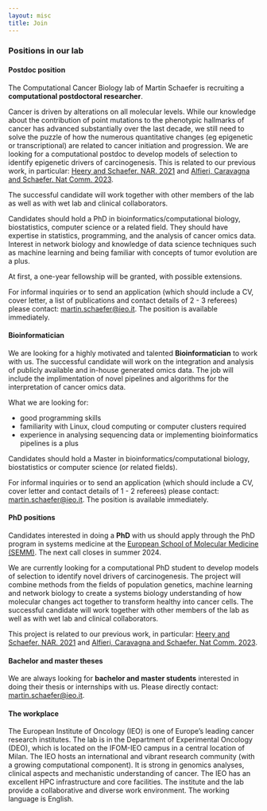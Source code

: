 ```yaml
---
layout: misc
title: Join
---
```

### Positions in our lab

#### Postdoc position

The Computational Cancer Biology lab of Martin Schaefer is recruiting a **computational postdoctoral researcher**.

Cancer is driven by alterations on all molecular levels. While our knowledge about the contribution of point mutations to the phenotypic hallmarks of cancer has advanced substantially over the last decade, we still need to solve the puzzle of how the numerous quantitative changes (eg epigenetic or transcriptional) are related to cancer initiation and progression. We are looking for a computational postdoc to develop models of selection to identify epigenetic drivers of carcinogenesis. This is related to our previous work, in particular: [Heery and Schaefer. NAR. 2021](https://doi.org/10.1093/nar/gkab1167) and [Alfieri, Caravagna and Schaefer. Nat Comm. 2023](https://doi.org/10.1038/s41467-023-39313-8).

The successful candidate will work together with other members of the lab as well as with wet lab and clinical collaborators.

Candidates should hold a PhD in bioinformatics/computational biology, biostatistics, computer science or a related field. They should have expertise in statistics, programming, and the analysis of cancer omics data. Interest in network biology and knowledge of data science techniques such as machine learning and being familiar with concepts of tumor evolution are a plus.

At first, a one-year fellowship will be granted, with possible extensions.

For informal inquiries or to send an application (which should include a CV, cover letter, a list of publications and contact details of 2 - 3 referees) please contact: martin.schaefer@ieo.it. The position is available immediately.

#### Bioinformatician

We are looking for a highly motivated and talented **Bioinformatician** to work with us. The successful candidate will work on the integration and analysis of publicly available and in-house generated omics data. The job will include the implimentation of novel pipelines and algorithms for the interpretation of cancer omics data.

What we are looking for: 
- good programming skills
- familiarity with Linux, cloud computing or computer clusters required
- experience in analysing sequencing data or implementing bioinformatics pipelines is a plus

Candidates should hold a Master in bioinformatics/computational biology, biostatistics or computer science (or related fields).

For informal inquiries or to send an application (which should include a CV, cover letter and contact details of 1 - 2 referees) please contact: martin.schaefer@ieo.it. The position is available immediately.


#### PhD positions

Candidates interested in doing a **PhD** with us should apply through the PhD program in systems medicine at the [European School of Molecular Medicine (SEMM)]([http://www.semm.it/education/prospective-students/phd-program-systems-medicine]([https://www.semm.it/education/phd-program-systems-medicine](https://www.semm.it/education/phd-program-systems-medicine))). The next call closes in summer 2024.

We are currently looking for a computational PhD student to develop models of selection to identify novel drivers of carcinogenesis. The project will combine methods from the fields of population genetics, machine learning and network biology to create a systems biology understanding of how molecular changes act together to transform healthy into cancer cells. The successful candidate will work together with other members of the lab as well as with wet lab and clinical collaborators.

This project is related to our previous work, in particular: [Heery and Schaefer. NAR. 2021](https://doi.org/10.1093/nar/gkab1167) and [Alfieri, Caravagna and Schaefer. Nat Comm. 2023](https://doi.org/10.1038/s41467-023-39313-8).

#### Bachelor and master theses

We are always looking for **bachelor and master students** interested in doing their thesis or internships with us. Please directly contact: martin.schaefer@ieo.it.


#### The workplace

The European Institute of Oncology (IEO) is one of Europe’s leading cancer research institutes. The lab is in the Department of Experimental Oncology (DEO), which is located on the IFOM-IEO campus in a central location of Milan. The IEO hosts an international and vibrant research community (with a growing computational component). It is strong in genomics analyses, clinical aspects and mechanistic understanding of cancer. The IEO has an excellent HPC infrastructure and core facilities. The institute and the lab provide a collaborative and diverse work environment. The working language is English.
